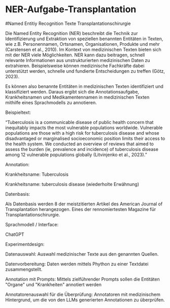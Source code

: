 # NER-Aufgabe-Transplantation
#Named Entitiy Recognition Texte Transplantationschirurgie

Die Named Entity Recognition (NER) beschreibt die Technik zur Identifizierung und Extraktion von speziellen benannten Entitäten in Texten, wie z.B. Personennamen, Ortsnamen, Organisationen, Produkte und mehr (Carstensen et al., 2010). Im Kontext von medizinischen Texten bieten sich mit der NER viele Möglichkeiten. NER kann dazu beitragen, schnell relevante Informationen aus unstrukturierten medizinischen Daten zu extrahieren. Beispielsweise können medizinische Fachkräfte dabei unterstützt werden, schnelle und fundierte Entscheidungen zu treffen (Götz, 2023).

Es können also benannte Entitäten in medizinischen Texten identifiziert und klassifiziert werden. Daraus ergibt sich die Annotationsaufgabe, Krankheitsnamen und Medikamentennamen in medizinischen Texten mithilfe eines Sprachmodells zu annotieren.

Beispieltext:

“Tuberculosis is a communicable disease of public health concern that inequitably impacts the most vulnerable populations worldwide. Vulnerable populations are those with a high risk for tuberculosis disease and whose disadvantaged or marginalised socioeconomic position limits their access to the health system. We conducted an overview of reviews that aimed to assess the burden (ie, prevalence and incidence) of tuberculosis disease among 12 vulnerable populations globally (Litvinjenko et al., 2023).”

Annotation:

Krankheitsname: Tuberculosis

Krankheitsname: tuberculosis disease (wiederholte Erwähnung)

Datenbasis:

Als Datenbasis werden 8 der meistzitierten Artikel des American Journal of Transplantation herangezogen. Eines der rennomiertesten Magazine für Transplantationschirurgie.

Sprachmodell / Interface:

ChatGPT

Experimentdesign:

Datenauswahl: Auswahl medizinischer Texte aus den genannten Quellen.

Datenvorbereitung: Daten werden mittels Phython zu einer Textdatei zusammengstellt.

Annotation mit Prompts: Mittels zielführender Prompts sollen die Entitäten "Organe" und "Krankheiten" annotiert werden

Annotatorenauswahl für die Überprüfung: Annotatoren mit medizinischem Hintergrund, um die von den LLMs generierten Annotationen zu überprüfen.



